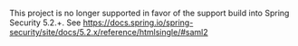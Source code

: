 This project is no longer supported in favor of the support build into Spring Security 5.2.+. See https://docs.spring.io/spring-security/site/docs/5.2.x/reference/htmlsingle/#saml2
